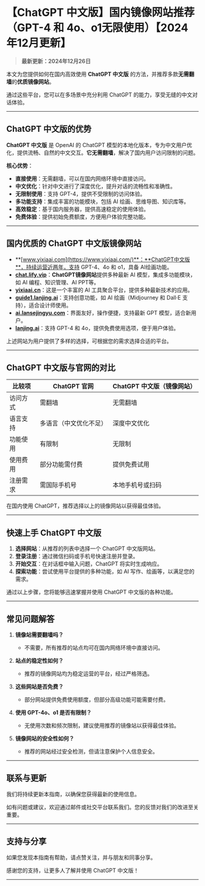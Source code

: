 # 【ChatGPT 中文版】国内镜像网站推荐（GPT-4 和 4o、o1无限使用）【2024年12月更新】 

> **最新更新：2024年12月26日** 

本文为您提供如何在国内高效使用 **ChatGPT 中文版** 的方法，并推荐多款**无需翻墙**的**优质镜像网站**。

通过这些平台，您可以在多场景中充分利用 ChatGPT 的能力，享受无缝的中文对话体验。

---

## ChatGPT 中文版的优势

**ChatGPT 中文版** 是 OpenAI 的 ChatGPT 模型的本地化版本，专为中文用户优化，提供流畅、自然的中文交互。**它无需翻墙**，解决了国内用户访问限制的问题。

**核心优势**：

- **直接使用**：无需翻墙，可以在国内网络环境中直接访问。
- **中文优化**：针对中文进行了深度优化，提升对话的流畅性和准确性。
- **无限制使用**：支持 GPT-4，提供不受限制的访问体验。
- **多功能支持**：集成丰富的功能模块，包括 AI 绘画、思维导图、知识库等。
- **高效稳定**：基于国内服务器，提供高速稳定的使用体验。
- **免费体验**：提供初始免费额度，方便用户体验完整功能。

---

## 国内优质的 ChatGPT 中文版镜像网站

- **[www.yixiaai.com](https://www.yixiaai.com/)**：**ChatGPT中文版**，持续运营近两年，支持 GPT-4、4o 和 o1，具备 AI绘画功能。
- **[chat.lify.vip](https://chat.lify.vip/)**：**ChatGPT镜像网站**提供多种最新 AI 模型，集成多功能模块，如 AI 编程、知识管理、AI PPT等。
- **[yixiaai.cn](https://yixiaai.cn/)**：这是一个丰富的 AI 工具聚合平台，提供多种最新技术的应用。
- **[guide1.lanjing.ai](https://guide1.lanjing.ai/)**：支持创意功能，如 AI 绘画（Midjourney 和 Dall·E 支持），适合设计师使用。
- **[ai.lansejingyu.com](https://ai.lansejingyu.com/)**：界面友好，操作便捷，支持最新 GPT 模型，适合新用户。
- **[lanjing.ai](https://lanjing.ai/)**：支持 GPT-4 和 4o，提供免费使用选项，便于用户体验。

上述网站为用户提供了多样的选择，可根据您的需求选择合适的平台。

---

## ChatGPT 中文版与官网的对比

| 比较项 | ChatGPT 官网 | ChatGPT 中文版（镜像网站）|
|--------|-------------|---------------------------|
| 访问方式 | 需翻墙 | 无需翻墙 |
| 语言支持 | 多语言（中文优化不足） | 深度中文优化 |
| 功能使用 | 有限制 | 无限制 |
| 使用费用 | 部分功能需付费 | 提供免费试用 |
| 注册需求 | 需国际手机号 | 本地手机号或扫码 |

在国内使用 ChatGPT，推荐选择以上的镜像网站以获得最佳体验。

---

## 快速上手 ChatGPT 中文版

1. **选择网站**：从推荐的列表中选择一个 ChatGPT 中文版网站。
2. **登录注册**：通过微信扫码或手机号快速注册并登录。
3. **开始交互**：在对话框中输入问题，ChatGPT 将实时生成响应。
4. **探索功能**：尝试使用平台提供的多种功能，如 AI 写作、绘画等，以满足您的需求。

通过以上步骤，您将能够迅速掌握并使用 ChatGPT 中文版的各种功能。

---

## 常见问题解答

1. **镜像站需要翻墙吗？**
   - 不需要，所有推荐的站点均可在国内网络环境中直接访问。

2. **站点的稳定性如何？**
   - 推荐的镜像网站均为稳定运营的平台，经过严格筛选。

3. **这些网站是否免费？**
   - 部分网站提供免费使用额度，但部分高级功能可能需要付费。

4. **使用 GPT-4o、o1 是否有限制？**
   - 无使用次数和频次限制，建议使用推荐的镜像站以获得最佳体验。

5. **镜像网站的安全性如何？**
   - 推荐的网站经过安全检测，但请注意保护个人信息安全。

---

## 联系与更新

我们将持续更新本指南，以确保您获得最新的使用信息。

如有问题或建议，欢迎通过邮件或社交平台联系我们。您的反馈对我们的改进至关重要。

---

## 支持与分享

如果您发现本指南有帮助，请点赞关注，并与朋友和同事分享。

感谢您的支持，让更多人了解并使用 ChatGPT 中文版！

---
